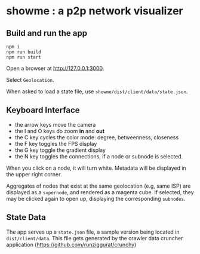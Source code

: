 # showme : a p2p network visualizer



## Build and run the app

```
npm i
npm run build
npm run start
```
Open a browser at http://127.0.0.1:3000.

Select `Geolocation`.

When asked to load a state file, use `showme/dist/client/data/state.json`.

## Keyboard Interface

- the arrow keys move the camera
- the I and O keys do zoom **in** and **out**
- the C key cycles the color mode:  degree, betweenness, closeness
- the F key toggles the FPS display
- the G key toggle the gradient display
- the N key toggles the connections, if a node or subnode is selected.


When you click on a node, it will turn white.  Metadata will be displayed in the upper right corner.

Aggregates of nodes that exist at the same geolocation (e.g, same ISP) are displayed as a `supernode`, and rendered as a magenta cube.  If selected, they may be clicked again to open up, displaying the corresponding `subnodes`.

## State Data

The app serves up a `state.json` file, a sample version being located in `dist/client/data`.  This file gets generated by the crawler data cruncher application (https://github.com/runziggurat/crunchy)
